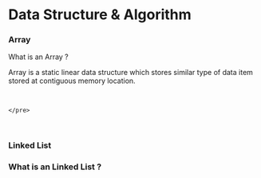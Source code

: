 <h1>Data Structure & Algorithm</h1>


<section>
    <h3>Array</h3>
    <p>What is an Array ?</p>
    <p>
        Array is a static linear data structure which stores similar type of data item stored at contiguous memory location.
    </p>
    <pre>
        
    </pre>
</section>

<section>
    <h3>Linked List<h3>
    <p>What is an Linked List ?</p>
    <p></p>
</section>
